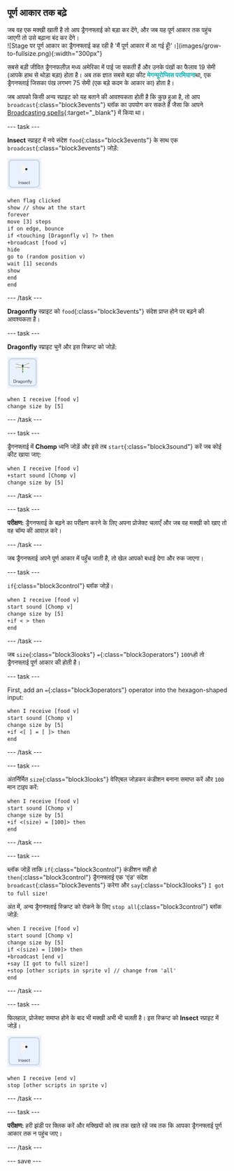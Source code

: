 ## पूर्ण आकार तक बढ़े

<div style="display: flex; flex-wrap: wrap">
<div style="flex-basis: 200px; flex-grow: 1; margin-right: 15px;">
जब वह एक मक्खी खाती है तो आप ड्रैगनफ्लाई को बड़ा कर देंगे, और जब यह पूर्ण आकार तक पहुंच जाएगी तो उसे बढ़ाना बंद कर देंगे।
</div>
<div>
![Stage पर पूर्ण आकार का ड्रैगनफ्लाई कह रही है 'मैं पूर्ण आकार में आ गई हूँ!'।](images/grow-to-fullsize.png){:width="300px"}
</div>
</div>

सबसे बड़ी जीवित ड्रैगनफलीज़ मध्य अमेरिका में पाई जा सकती हैं और उनके पंखों का फैलाव 19 सेमी (आपके हाथ से थोड़ा बड़ा) होता है। अब तक ज्ञात सबसे बड़ा कीट <span style="color: #0faeb0">**मेगन्यूरोप्सिस परमियाना**</span>था, एक ड्रैगनफ्लाई जिसका पंख लगभग 75 सेमी (एक बड़े कदम के आकार का) होता है।

जब आपको किसी अन्य स्प्राइट को यह बताने की आवश्यकता होती है कि कुछ हुआ है, तो आप `broadcast`{:class="block3events"} ब्लॉक का उपयोग कर सकते हैं जैसा कि आपने [Broadcasting spells](https://projects.raspberrypi.org/en/projects/broadcasting-spells){:target="_blank"} में किया था।

--- task ---

**Insect** स्प्राइट में नये संदेश `food`{:class="block3events"} के साथ एक `broadcast`{:class="block3events"} जोड़ें:

![](images/fly-icon.png)

```blocks3
when flag clicked
show // show at the start
forever
move [3] steps
if on edge, bounce
if <touching [Dragonfly v] ?> then
+broadcast [food v]
hide
go to (random position v)
wait [1] seconds
show
end
end
```
--- /task ---

**Dragonfly** स्प्राइट को `food`{:class="block3events"} संदेश प्राप्त होने पर बढ़ने की आवश्यकता है।

--- task ---

**Dragonfly** स्प्राइट चुनें और इस स्क्रिप्ट को जोड़ें:

![](images/dragonfly-icon.png)

```blocks3 
when I receive [food v]
change size by [5]
```

--- /task ---

--- task ---

ड्रैगनफ्लाई में **Chomp** ध्वनि जोड़ें और इसे तब `start`{:class="block3sound"} करें जब कोई कीट खाया जाए:

```blocks3 
when I receive [food v]
+start sound [Chomp v]
change size by [5]
```
--- /task ---

--- task ---

**परीक्षण:** ड्रैगनफ्लाई के बढ़ने का परीक्षण करने के लिए अपना प्रोजेक्ट चलाएँ और जब वह मक्खी को खाए तो वह चॉम्प की आवाज़ करे।

--- /task ---

जब ड्रैगनफ्लाई अपने पूर्ण आकार में पहुँच जाती है, तो खेल आपको बधाई देगा और रुक जाएगा।

--- task ---

`if`{:class="block3control"} ब्लॉक जोड़ें।

```blocks3
when I receive [food v]
start sound [Chomp v]
change size by [5]
+if < > then
end
```

--- /task ---

जब `size`{:class="block3looks"} `=`{:class="block3operators"} `100%`हो तो ड्रैगनफ्लाई पूर्ण आकार की होती है।

--- task ---

First, add an `=`{:class="block3operators"} operator into the hexagon-shaped input:

```blocks3
when I receive [food v]
start sound [Chomp v]
change size by [5]
+if <[ ] = [ ]> then
end
```
--- /task ---

--- task ---

अंतर्निर्मित `size`{:class="block3looks"} वेरिएबल जोड़कर कंडीशन बनाना समाप्त करें और `100` मान टाइप करें:

```blocks3
when I receive [food v]
start sound [Chomp v]
change size by [5]
+if <(size) = [100]> then
end
```
--- /task ---

--- task ---

ब्लॉक जोड़ें ताकि `if`{:class="block3control"} कंडीशन सही हो `then`{:class="block3control"} ड्रैगनफ्लाई एक 'एंड' संदेश `broadcast`{:class="block3events"} करेगा और `say`{:class="block3looks"} `I got to full size!`

अंत में, अन्य ड्रैगनफ्लाई स्क्रिप्ट को रोकने के लिए `stop all`{:class="block3control"} ब्लॉक जोड़ें:

```blocks3
when I receive [food v]
start sound [Chomp v]
change size by [5]
if <(size) = [100]> then
+broadcast [end v]
+say [I got to full size!]
+stop [other scripts in sprite v] // change from 'all'
end
```
--- /task ---

--- task ---

फिलहाल, प्रोजेक्ट समाप्त होने के बाद भी मक्खी अभी भी चलती है। इस स्क्रिप्ट को **Insect** स्प्राइट में जोड़ें।

![](images/fly-icon.png)

```blocks3
when I receive [end v]
stop [other scripts in sprite v]
```

--- /task ---

--- task ---

**परीक्षण:** हरी झंडी पर क्लिक करें और मक्खियों को तब तक खाते रहें जब तक कि आपका ड्रैगनफ्लाई पूर्ण आकार तक न पहुंच जाए।

--- /task ---

--- save ---
